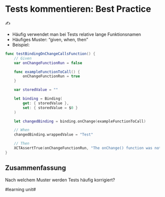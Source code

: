 # Tests kommentieren: Best Practice
✍️

- Häufig verwendet man bei Tests relative lange Funktionsnamen
- Häufiges Muster: “given, when, then” 
-  Beispiel:

```swift
func testBindingOnChangeCallsFunction() {
    // Given
    var onChangeFunctionRun = false

    func exampleFunctionToCall() {
        onChangeFunctionRun = true
    }

    var storedValue = ""

    let binding = Binding(
        get: { storedValue },
        set: { storedValue = $0 }
    )

    let changedBinding = binding.onChange(exampleFunctionToCall)

    // When
    changedBinding.wrappedValue = "Test"

    // Then
    XCTAssertTrue(onChangeFunctionRun, "The onChange() function was not run.")
}
```


## Zusammenfassung

Nach welchem Muster werden Tests häufig korrigiert?




#learning unit#